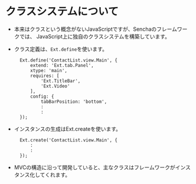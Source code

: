 # クラスシステムについて

* 本来はクラスという概念がないJavaScriptですが、Senchaのフレームワークでは、
  JavaScript上に独自のクラスシステムを構築しています。
* クラス定義は、`Ext.define`を使います。

        Ext.define('ContactList.view.Main', {
            extend: 'Ext.tab.Panel',
            xtype: 'main',
            requires: [
                'Ext.TitleBar',
                'Ext.Video'
            ],
            config: {
                tabBarPosition: 'bottom',
                :
                :
        });

* インスタンスの生成はExt.createを使います。

        Ext.create('ContactList.view.Main', {
            :
            :
        });

* MVCの構造に沿って開発していると、主なクラスはフレームワークがインスタンス化してくれます。

